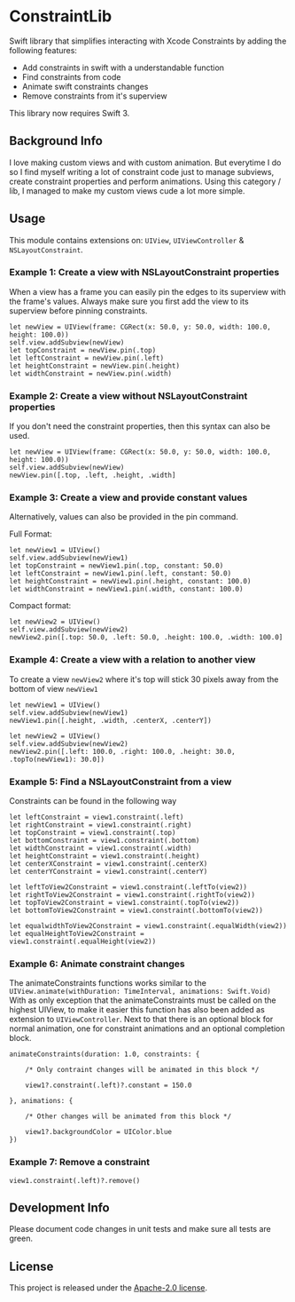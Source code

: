 # ConstraintLib

Swift library that simplifies interacting with Xcode Constraints by adding the following features:

- Add constraints in swift with a understandable function
- Find constraints from code
- Animate swift constraints changes
- Remove constraints from it's superview

This library now requires Swift 3.

## Background Info
I love making custom views and with custom animation. But everytime I do so I find myself writing a lot of constraint code just to manage subviews, create constraint properties and perform animations. Using this category / lib, I managed to make my custom views cude a lot more simple.

## Usage
This module contains extensions on: `UIView`, `UIViewController` & `NSLayoutConstraint`. 

### Example 1: Create a view with NSLayoutConstraint properties

When a view has a frame you can easily pin the edges to its superview with the frame's values.
Always make sure you first add the view to its superview before pinning constraints.

	let newView = UIView(frame: CGRect(x: 50.0, y: 50.0, width: 100.0, height: 100.0))
	self.view.addSubview(newView)
	let topConstraint = newView.pin(.top)
	let leftConstraint = newView.pin(.left)
	let heightConstraint = newView.pin(.height)
	let widthConstraint = newView.pin(.width)

### Example 2: Create a view without NSLayoutConstraint properties

If you don't need the constraint properties, then this syntax can also be used.

	let newView = UIView(frame: CGRect(x: 50.0, y: 50.0, width: 100.0, height: 100.0))
	self.view.addSubview(newView)
	newView.pin([.top, .left, .height, .width]

### Example 3: Create a view and provide constant values

Alternatively, values can also be provided in the pin command.

Full Format:

	let newView1 = UIView()
	self.view.addSubview(newView1)
	let topConstraint = newView1.pin(.top, constant: 50.0)
	let leftConstraint = newView1.pin(.left, constant: 50.0)
	let heightConstraint = newView1.pin(.height, constant: 100.0)
	let widthConstraint = newView1.pin(.width, constant: 100.0)


Compact format:

	let newView2 = UIView()
	self.view.addSubview(newView2)
	newView2.pin([.top: 50.0, .left: 50.0, .height: 100.0, .width: 100.0]

### Example 4: Create a view with a relation to another view

To create a view `newView2` where it's top will stick 30 pixels away from the bottom of view `newView1 `

	let newView1 = UIView()
	self.view.addSubview(newView1)
	newView1.pin([.height, .width, .centerX, .centerY])
	
	let newView2 = UIView()
	self.view.addSubview(newView2)
	newView2.pin([.left: 100.0, .right: 100.0, .height: 30.0, .topTo(newView1): 30.0])


### Example 5: Find a NSLayoutConstraint from a view

Constraints can be found in the following way

	let leftConstraint = view1.constraint(.left)
	let rightConstraint = view1.constraint(.right)
	let topConstraint = view1.constraint(.top)
	let bottomConstraint = view1.constraint(.bottom)
	let widthConstraint = view1.constraint(.width)
	let heightConstraint = view1.constraint(.height)
	let centerXConstraint = view1.constraint(.centerX)
	let centerYConstraint = view1.constraint(.centerY)
	
	let leftToView2Constraint = view1.constraint(.leftTo(view2))
	let rightToView2Constraint = view1.constraint(.rightTo(view2))
	let topToView2Constraint = view1.constraint(.topTo(view2))
	let bottomToView2Constraint = view1.constraint(.bottomTo(view2))
	
	let equalwidthToView2Constraint = view1.constraint(.equalWidth(view2))
	let equalHeightToView2Constraint = view1.constraint(.equalHeight(view2))

### Example 6: Animate constraint changes

The animateConstraints functions works similar to the `UIView.animate(withDuration: TimeInterval, animations: Swift.Void)` 
With as only exception that the animateConstraints must be called on the highest UIView, to make it easier this function has also been added as extension to `UIViewController`.
Next to that there is an optional block for normal animation, one for constraint animations and an optional completion block.


    animateConstraints(duration: 1.0, constraints: {
        
        /* Only contraint changes will be animated in this block */
        
        view1?.constraint(.left)?.constant = 150.0
                        
    }, animations: {
        
        /* Other changes will be animated from this block */
        
        view1?.backgroundColor = UIColor.blue
    })
    
### Example 7: Remove a constraint

	view1.constraint(.left)?.remove()
    

## Development Info
Please document code changes in unit tests and make sure all tests are green.

## License
This project is released under the [Apache-2.0 license](LICENSE.txt).
